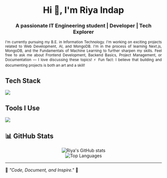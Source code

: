 <h1 align="center">Hi 👋, I'm Riya Indap</h1>
<h3 align="center">A passionate IT Engineering student | Developer | Tech Explorer</h3>
<p align="justify">
<small>
I'm currently pursuing my B.E. in Information Technology. I'm working on exciting projects related to Web Development, AI, and MongoDB. I'm in the process of learning Next.js, MongoDB, and the Fundamentals of Machine Learning to further sharpen my skills. Feel free to ask me about Frontend Development, Backend Basics, Project Management, or Documentation — I love discussing these topics! ⚡ Fun fact: I believe that building and documenting projects is both an art and a skill!
</small></p>


##  Tech Stack
<p align="left">
  <img src="https://skillicons.dev/icons?i=python,java,js,html,css,react,tailwind,nodejs,express,sqlite,mongodb,flutter,typescript,flask,nextjs,php,django" />
</p>


##  Tools I Use
<p align="left">
  <img src="https://skillicons.dev/icons?i=firebase,aws,kubernetes,git,github,figma,postman,vscode,netlify,docker" />
</p>


## 📊 GitHub Stats
<p align="center">
  <img src="https://github-readme-stats.vercel.app/api?username=riyaindap7&show_icons=true&theme=github_dark" alt="Riya's GitHub stats" />
  <br/>
  <img src="https://github-readme-stats.vercel.app/api/top-langs/?username=riyaindap7&layout=compact&theme=github_dark" alt="Top Languages" />
</p>

---

🌟 *"Code, Document, and Inspire."* 🚀
